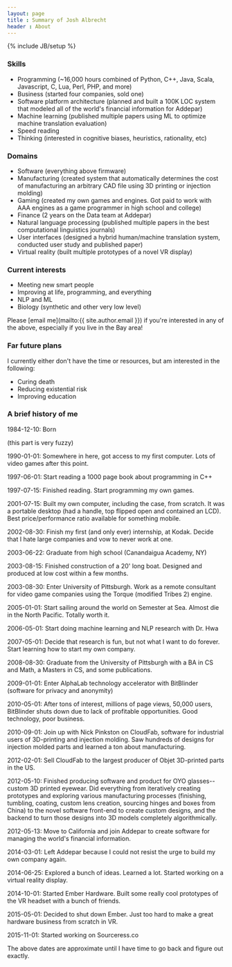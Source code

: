 ```yaml
---
layout: page
title : Summary of Josh Albrecht
header : About
---
```

{% include JB/setup %}

### Skills

- Programming (~16,000 hours combined of Python, C++, Java, Scala, Javascript, C, Lua, Perl, PHP, and more)
- Business (started four companies, sold one)
- Software platform architecture (planned and built a 100K LOC system that modeled all of the world's financial information for Addepar)
- Machine learning (published multiple papers using ML to optimize machine translation evaluation)
- Speed reading
- Thinking (interested in cognitive biases, heuristics, rationality, etc)

### Domains

- Software (everything above firmware)
- Manufacturing (created system that automatically determines the cost of manufacturing an arbitrary CAD file using 3D printing or injection molding)
- Gaming (created my own games and engines. Got paid to work with AAA engines as a game programmer in high school and college)
- Finance (2 years on the Data team at Addepar)
- Natural language processing (published multiple papers in the best computational linguistics journals)
- User interfaces (designed a hybrid human/machine translation system, conducted user study and published paper)
- Virtual reality (built multiple prototypes of a novel VR display)

### Current interests

- Meeting new smart people
- Improving at life, programming, and everything
- NLP and ML
- Biology (synthetic and other very low level)

Please [email me](mailto:{{ site.author.email }}) if you're interested in any of the above, especially if you live in the Bay area!

### Far future plans

I currently either don't have the time or resources, but am interested in the following:

- Curing death
- Reducing existential risk
- Improving education

### A brief history of me

1984-12-10: Born

(this part is very fuzzy)

1990-01-01: Somewhere in here, got access to my first computer. Lots of video games after this point.

1997-06-01: Start reading a 1000 page book about programming in C++

1997-07-15: Finished reading. Start programming my own games.

2001-07-15: Built my own computer, including the case, from scratch. It was a portable desktop (had a handle, top flipped open and contained an LCD). Best price/performance ratio available for something mobile.

2002-08-30: Finish my first (and only ever) internship, at Kodak. Decide that I hate large companies and vow to never work at one.

2003-06-22: Graduate from high school (Canandaigua Academy, NY)

2003-08-15: Finished construction of a 20' long boat. Designed and produced at low cost within a few months.

2003-08-30: Enter University of Pittsburgh. Work as a remote consultant for video game companies using the Torque (modified Tribes 2) engine.

2005-01-01: Start sailing around the world on Semester at Sea. Almost die in the North Pacific. Totally worth it.

2006-05-01: Start doing machine learning and NLP research with Dr. Hwa

2007-05-01: Decide that research is fun, but not what I want to do forever. Start learning how to start my own company.

2008-08-30: Graduate from the University of Pittsburgh with a BA in CS and Math, a Masters in CS, and some publications.

2009-01-01: Enter AlphaLab technology accelerator with BitBlinder (software for privacy and anonymity)

2010-05-01: After tons of interest, millions of page views, 50,000 users, BitBlinder shuts down due to lack of profitable opportunities. Good technology, poor business.

2010-09-01: Join up with Nick Pinkston on CloudFab, software for industrial users of 3D-printing and injection molding. Saw hundreds of designs for injection molded parts and learned a ton about manufacturing.

2012-02-01: Sell CloudFab to the largest producer of Objet 3D-printed parts in the US.

2012-05-10: Finished producing software and product for OYO glasses--custom 3D printed eyewear. Did everything from iteratively creating prototypes and exploring various manufacturing processes (finishing, tumbling, coating, custom lens creation, sourcing hinges and boxes from China) to the novel software front-end to create custom designs, and the backend to turn those designs into 3D models completely algorithmically.

2012-05-13: Move to California and join Addepar to create software for managing the world's financial information.

2014-03-01: Left Addepar because I could not resist the urge to build my own company again.

2014-06-25: Explored a bunch of ideas. Learned a lot. Started working on a virtual reality display.

2014-10-01: Started Ember Hardware. Built some really cool prototypes of the VR headset with a bunch of friends.

2015-05-01: Decided to shut down Ember. Just too hard to make a great hardware business from scratch in VR.

2015-11-01: Started working on Sourceress.co


The above dates are approximate until I have time to go back and figure out exactly.

